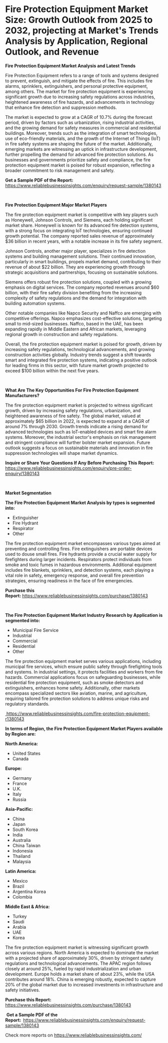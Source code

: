<p><h1>Fire Protection Equipment Market Size: Growth Outlook from 2025 to 2032, projecting at Market's Trends Analysis by Application, Regional Outlook, and Revenue</h1></p><p><strong>Fire Protection Equipment Market Analysis and Latest Trends</strong></p>
<p><p>Fire Protection Equipment refers to a range of tools and systems designed to prevent, extinguish, and mitigate the effects of fire. This includes fire alarms, sprinklers, extinguishers, and personal protective equipment, among others. The market for fire protection equipment is experiencing significant growth due to increasing safety regulations across industries, heightened awareness of fire hazards, and advancements in technology that enhance fire detection and suppression methods.</p><p>The market is expected to grow at a CAGR of 10.7% during the forecast period, driven by factors such as urbanization, rising industrial activities, and the growing demand for safety measures in commercial and residential buildings. Moreover, trends such as the integration of smart technologies, use of eco-friendly materials, and the growth of the Internet of Things (IoT) in fire safety systems are shaping the future of the market. Additionally, emerging markets are witnessing an uptick in infrastructure development, further propelling the demand for advanced fire protection solutions. As businesses and governments prioritize safety and compliance, the fire protection equipment market is poised for robust expansion, reflecting a broader commitment to risk management and safety.</p></p>
<p><strong>Get a Sample PDF of the Report:&nbsp;</strong> <a href="https://www.reliablebusinessinsights.com/enquiry/request-sample/1380143?utm_campaign=3045&utm_medium=2&utm_source=Github&utm_content=ia&utm_term=11042025&utm_id=fire-protection-equipment">https://www.reliablebusinessinsights.com/enquiry/request-sample/1380143</a></p>
<p>&nbsp;</p>
<p><strong>Fire Protection Equipment Major Market Players</strong></p>
<p><p>The fire protection equipment market is competitive with key players such as Honeywell, Johnson Controls, and Siemens, each holding significant market share. Honeywell is known for its advanced fire detection systems, with a strong focus on integrating IoT technologies, ensuring continued growth potential. The company reported sales revenue of approximately $36 billion in recent years, with a notable increase in its fire safety segment.</p><p>Johnson Controls, another major player, specializes in fire detection systems and building management solutions. Their continued innovation, particularly in smart buildings, propels market demand, contributing to their revenue of about $22 billion. They are experiencing growth through strategic acquisitions and partnerships, focusing on sustainable solutions.</p><p>Siemens offers robust fire protection solutions, coupled with a growing emphasis on digital services. The company reported revenues around $60 billion, with their fire safety division benefiting from the increasing complexity of safety regulations and the demand for integration with building automation systems.</p><p>Other notable companies like Napco Security and Naffco are emerging with competitive offerings. Napco emphasizes cost-effective solutions, targeting small to mid-sized businesses. Naffco, based in the UAE, has been expanding rapidly in Middle Eastern and African markets, leveraging regional growth in construction and safety regulations.</p><p>Overall, the fire protection equipment market is poised for growth, driven by increasing safety regulations, technological advancements, and growing construction activities globally. Industry trends suggest a shift towards smart and integrated fire protection systems, indicating a positive outlook for leading firms in this sector, with future market growth projected to exceed $100 billion within the next five years.</p></p>
<p>&nbsp;</p>
<p><strong>What Are The Key Opportunities For Fire Protection Equipment Manufacturers?</strong></p>
<p><p>The fire protection equipment market is projected to witness significant growth, driven by increasing safety regulations, urbanization, and heightened awareness of fire safety. The global market, valued at approximately $65 billion in 2022, is expected to expand at a CAGR of around 7% through 2030. Growth trends indicate a rising demand for advanced technologies such as IoT-enabled devices and smart fire alarm systems. Moreover, the industrial sector's emphasis on risk management and stringent compliance will further bolster market expansion. Future outlook suggests a focus on sustainable materials and innovation in fire suppression technologies will shape market dynamics.</p></p>
<p><strong>Inquire or Share Your Questions If Any Before Purchasing This Report:</strong> <a href="https://www.reliablebusinessinsights.com/enquiry/pre-order-enquiry/1380143?utm_campaign=3045&utm_medium=2&utm_source=Github&utm_content=ia&utm_term=11042025&utm_id=fire-protection-equipment">https://www.reliablebusinessinsights.com/enquiry/pre-order-enquiry/1380143</a></p>
<p>&nbsp;</p>
<p><strong>Market Segmentation</strong></p>
<p><strong>The Fire Protection Equipment Market Analysis by types is segmented into:</strong></p>
<p><ul><li>Extinguisher</li><li>Fire Hydrant</li><li>Respirator</li><li>Other</li></ul></p>
<p><p>The fire protection equipment market encompasses various types aimed at preventing and controlling fires. Fire extinguishers are portable devices used to douse small fires. Fire hydrants provide a crucial water supply for firefighters during larger incidents. Respirators protect individuals from smoke and toxic fumes in hazardous environments. Additional equipment includes fire blankets, sprinklers, and detection systems, each playing a vital role in safety, emergency response, and overall fire prevention strategies, ensuring readiness in the face of fire emergencies.</p></p>
<p><strong>Purchase this Report:&nbsp;</strong><a href="https://www.reliablebusinessinsights.com/purchase/1380143?utm_campaign=3045&utm_medium=2&utm_source=Github&utm_content=ia&utm_term=11042025&utm_id=fire-protection-equipment">https://www.reliablebusinessinsights.com/purchase/1380143</a></p>
<p>&nbsp;</p>
<p><strong>The Fire Protection Equipment Market Industry Research by Application is segmented into:</strong></p>
<p><ul><li>Municipal Fire Service</li><li>Industrial</li><li>Commercial</li><li>Residential</li><li>Other</li></ul></p>
<p><p>The fire protection equipment market serves various applications, including municipal fire services, which ensure public safety through firefighting tools and systems. In industrial settings, it protects facilities and workers from fire hazards. Commercial applications focus on safeguarding businesses, while residential fire protection equipment, such as smoke detectors and extinguishers, enhances home safety. Additionally, other markets encompass specialized sectors like aviation, marine, and agriculture, requiring tailored fire protection solutions to address unique risks and regulatory standards.</p></p>
<p><a href="https://www.reliablebusinessinsights.com/fire-protection-equipment-r1380143?utm_campaign=3045&utm_medium=2&utm_source=Github&utm_content=ia&utm_term=11042025&utm_id=fire-protection-equipment">&nbsp;https://www.reliablebusinessinsights.com/fire-protection-equipment-r1380143</a></p>
<p><strong>In terms of Region, the Fire Protection Equipment Market Players available by Region are:</strong></p>
<p>
    <p> <strong> North America: </strong>
        <ul>
            <li>United States</li>
            <li>Canada</li>
        </ul>
        </p> 
    <p> <strong> Europe: </strong>
        <ul>
            <li>Germany</li>
            <li>France</li>
            <li>U.K.</li>
            <li>Italy</li>
            <li>Russia</li>
        </ul>
        </p> 
    <p> <strong> Asia-Pacific: </strong>
        <ul>
            <li>China</li>
            <li>Japan</li>
            <li>South Korea</li>
            <li>India</li>
            <li>Australia</li>
            <li>China Taiwan</li>
            <li>Indonesia</li>
            <li>Thailand</li>
            <li>Malaysia</li>
        </ul>
        </p> 
    <p> <strong> Latin America: </strong>
        <ul>
            <li>Mexico</li>
            <li>Brazil</li>
            <li>Argentina Korea</li>
            <li>Colombia</li>
        </ul>
        </p> 
    <p> <strong> Middle East & Africa: </strong>
        <ul>
            <li>Turkey</li>
            <li>Saudi</li>
            <li>Arabia</li>
            <li>UAE</li>
            <li>Korea</li>
        </ul>
    </p>
    </p>
<p><p>The fire protection equipment market is witnessing significant growth across various regions. North America is expected to dominate the market with a projected share of approximately 30%, driven by stringent safety regulations and technological advancements. The APAC region follows closely at around 25%, fueled by rapid industrialization and urban development. Europe holds a market share of about 23%, while the USA contributes around 18%. China is emerging robustly, expected to capture 20% of the global market due to increased investments in infrastructure and safety initiatives.</p></p>
<p><strong>Purchase this Report: </strong><a href="https://www.reliablebusinessinsights.com/purchase/1380143?utm_campaign=3045&utm_medium=2&utm_source=Github&utm_content=ia&utm_term=11042025&utm_id=fire-protection-equipment">https://www.reliablebusinessinsights.com/purchase/1380143</a></p>
<p>&nbsp;<strong>Get a Sample PDF of the Report:&nbsp;&nbsp;</strong><a href="https://www.reliablebusinessinsights.com/enquiry/request-sample/1380143?utm_campaign=3045&utm_medium=2&utm_source=Github&utm_content=ia&utm_term=11042025&utm_id=fire-protection-equipment">https://www.reliablebusinessinsights.com/enquiry/request-sample/1380143</a></p>
<p><strong></strong></p>
<p>Check more reports on <a href="https://www.reliablebusinessinsights.com/?utm_campaign=3045&utm_medium=2&utm_source=Github&utm_content=ia&utm_term=11042025&utm_id=fire-protection-equipment">https://www.reliablebusinessinsights.com/</a></p>